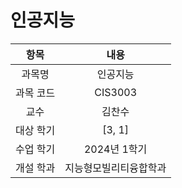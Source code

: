 # 인공지능
| 항목 | 내용 |
| :-: | :-: |
| 과목명 | 인공지능 |
| 과목 코드 | CIS3003 |
| 교수 | 김찬수 |
| 대상 학기 | [3, 1] |
| 수업 학기 | 2024년 1학기 |
| 개설 학과 | 지능형모빌리티융합학과 |
